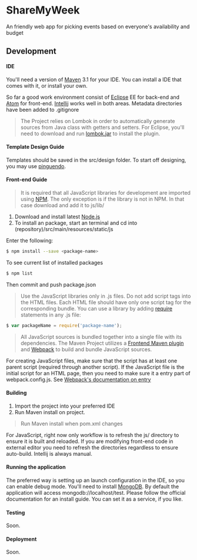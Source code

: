 # ShareMyWeek
An friendly web app for picking events based on everyone's availability and budget

## Development

#### IDE

You'll need a version of [Maven] 3.1 for your IDE. You can install a IDE that comes with it, or install your own.

So far a good work environment consist of [Eclipse] EE for back-end and [Atom] for front-end. [Intellij] works well in both areas. 
Metadata directories have been added to .gitignore

> The Project relies on Lombok in order to automatically generate sources from Java class with getters and setters. For Eclipse, you'll need to download and run [lombok.jar] to install the plugin.


#### Template Design Guide

Templates should be saved in the src/design folder. To start off designing, you may use [pinguendo].

#### Front-end Guide

>It is required that all JavaScript libraries for development are imported using [NPM]. The only exception is if the library is not in NPM. In that case download and add it to js/lib/

1. Download and install latest [Node.js]
2. To install an package, start an terminal and cd into (repository)/src/main/resources/static/js

Enter the following:
```sh
$ npm install --save <package-name>
```
To see current list of installed packages
```sh
$ npm list
```

Then commit and push package.json

>Use the JavaScript libraries only in .js files. Do not add script tags into the HTML files. Each HTML file should have only one script tag for the corresponding bundle.
You can use a library by adding [require] statements in any .js file:

```javascript
$ var packageName = require('package-name');
```

> All JavaScript sources is bundled together into a single file with its dependencies. The Maven Project utilizes a [Frontend Maven plugin] and [Webpack] to build and bundle JavaScript sources.

For creating JavaScript files, make sure that the script has at least one parent script (required through another script). 
If the JavaScript file is the initial script for an HTML page, then you need to make sure it a entry part of webpack.config.js. See [Webpack's documentation on entry]



#### Building

1. Import the project into your preferred IDE
2. Run Maven install on project.

> Run Maven install when pom.xml changes

For JavaScript, right now only workflow is to refresh the js/ directory to ensure it is built and reloaded. 
If you are modifying front-end code in external editor you need to refresh the directories regardless to ensure auto-build. Intellij is always manual.

#### Running the application

The preferred way is setting up an launch configuration in the IDE, so you can enable debug mode. You'll need to install [MongoDB]. By default the application will access mongodb://localhost/test. 
Please follow the official documentation for an install guide. You can set it as a service, if you like.

#### Testing

Soon.

#### Deployment

Soon.

[lombok.jar]: https://projectlombok.org/download.html
[Maven]: https://maven.apache.org/
[Atom]: https://atom.io/
[Eclipse]: http://eclipse.org
[Intellij]: https://www.jetbrains.com/idea/
[pinguendo]: http://pingendo.com/
[NPM]: https://www.npmjs.com/
[Node.js]: https://nodejs.org/
[require]: http://requirejs.org/
[Frontend Maven plugin]: https://github.com/eirslett/frontend-maven-plugin
[Webpack]: https://webpack.github.io/
[Webpack's documentation on entry]: https://webpack.github.io/docs/configuration.html#entry
[MongoDB]: https://www.mongodb.org/